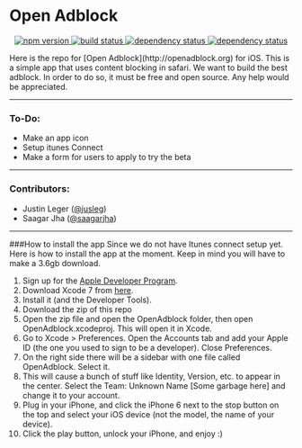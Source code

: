 # Open Adblock 
<p align="center">
<a href="http://opensource.org/licenses/MIT">
<img src="https://img.shields.io/github/license/mashape/apistatus.svg" alt="npm version">
</a>
<a href="#">
<img src="https://img.shields.io/badge/iOS-9-yellow.svg" alt="build status">
</a>

<a href="#">
<img src="https://img.shields.io/badge/Build-Passing-green.svg" alt="dependency status">
</a>
<a href="#">
<img src="https://img.shields.io/badge/Itunes%20Connect-Not%20Yet-red.svg" alt="dependency status">
</a>
</p>
Here is the repo for [Open Adblock](http://openadblock.org) for iOS. This is a simple app that uses content blocking in safari. We want to build the best adblock. In order to do so, it must be free and open source. Any help would be appreciated.

--------------
### To-Do:
 - Make an app icon
 - Setup itunes Connect
 - Make a form for users to apply to try the beta

---------

### Contributors:
 - Justin Leger ([@jusleg](http://github.com/jusleg))
 - Saagar Jha ([@saagarjha](http://github.com/saagarjha))  

-----------

###How to install the app
Since we do not have Itunes connect setup yet. Here is how to install the app at the moment. Keep in mind you will have to make a 3.6gb download.

1. Sign up for the [Apple Developer Program](developper.apple.com).
2. Download Xcode 7 from [here](https://developer.apple.com/xcode/downloads/).
3. Install it (and the Developer Tools).
4. Download the zip of this repo
5. Open the zip file and open the OpenAdblock folder, then open OpenAdblock.xcodeproj. This will open it in Xcode.
6. Go to Xcode > Preferences. Open the Accounts tab and add your Apple ID (the one you used to sign to be a developer). Close Preferences.
7. On the right side there will be a sidebar with one file called OpenAdblock. Select it.
8. This will cause a bunch of stuff like Identity, Version, etc. to appear in the center. Select the Team: Unknown Name [Some garbage here] and change it to your account.
9. Plug in your iPhone, and click the iPhone 6 next to the stop button on the top and select your iOS device (not the model, the name of your device).
10. Click the play button, unlock your iPhone, and enjoy :)




